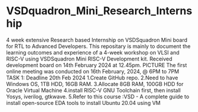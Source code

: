 # VSDquadron_Mini_Research_Internship
4 week extensive Research based Internship on VSDSquadron Mini board for RTL to Advanced Developers.
This repositary is mainly to document the learning outcomes and experience of a 4-week workshop on VLSI and RISC-V using VSDSquadron Mini RISC-V Development kit.
Received development board on 14th February 2024 at 12.45pm.
      PICTURE
The first online meeting was conducted on 16th February, 2024, @ 6PM to 7PM
TASK 1: Deadline 20th Feb 2024
1.Create GitHub repo. 
2.Need to have Windows OS, 1TB HDD, 16GB RAM.
3.Allocate 8GB RAM, 100GB HDD for Oracle Virtual Machine 
4.install RISC-V GNU Toolchain first, then install Yosys, iverilog, gtkwave. 
5.Refer to this course :VSD - A complete guide to install open-source EDA tools to install Ubuntu 20.04 using VM



